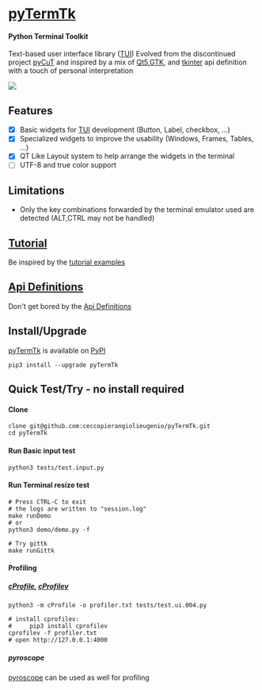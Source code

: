 # [pyTermTk](https://github.com/ceccopierangiolieugenio/pyTermTk)
#### Python Terminal Toolkit
Text-based user interface library ([TUI](https://en.wikipedia.org/wiki/Text-based_user_interface))
Evolved from the discontinued project [pyCuT](https://github.com/ceccopierangiolieugenio/pyCuT)
and inspired by a mix of [Qt5](https://www.riverbankcomputing.com/static/Docs/PyQt5/),[GTK](https://pygobject.readthedocs.io/en/latest/), and [tkinter](https://docs.python.org/3/library/tkinter.html) api definition with a touch of personal interpretation

![](https://github.com/ceccopierangiolieugenio/binaryRepo/blob/master/pyTermTk/demo.001.gif?raw=true)

## Features
- [x] Basic widgets for [TUI](https://en.wikipedia.org/wiki/Text-based_user_interface) development (Button, Label, checkbox, ...)
- [x] Specialized widgets to improve the usability (Windows, Frames, Tables, ...)
- [x] QT Like Layout system to help arrange the widgets in the terminal
- [ ] UTF-8 and true color support

## Limitations
- Only the key combinations forwarded by the terminal emulator used are detected (ALT,CTRL may not be handled)

## [Tutorial](tutorial)
Be inspired by the [tutorial examples](https://github.com/ceccopierangiolieugenio/pyTermTk/tree/main/tutorial)

## [Api Definitions](https://ceccopierangiolieugenio.github.io/pyTermTk/)
Don't get bored by the [Api Definitions](https://ceccopierangiolieugenio.github.io/pyTermTk/)

## Install/Upgrade
[pyTermTk](https://github.com/ceccopierangiolieugenio/pyTermTk) is available on [PyPI](https://pypi.org/project/pyTermTk/)
```shell
pip3 install --upgrade pyTermTk
```
## Quick Test/Try - no install required

#### Clone
```shell
clone git@github.com:ceccopierangiolieugenio/pyTermTk.git
cd pyTermTk
```

#### Run Basic input test
```shell
python3 tests/test.input.py
```

#### Run Terminal resize test
```shell
# Press CTRL-C to exit
# the logs are written to "session.log"
make runDemo
# or
python3 demo/demo.py -f

# Try gittk
make runGittk
```
#### Profiling
##### [cProfile](https://docs.python.org/3/library/profile.html), [cProfilev](https://github.com/ymichael/cprofilev)
```shell
python3 -m cProfile -o profiler.txt tests/test.ui.004.py

# install cprofilev:
#     pip3 install cprofilev
cprofilev -f profiler.txt
# open http://127.0.0.1:4000
```
##### pyroscope
[pyroscope](https://pyroscope.io/) can be used as well for profiling